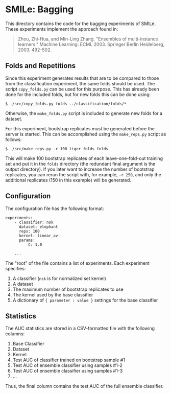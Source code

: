 SMILe: Bagging
==============

This directory contains the code for the bagging experiments of SMILe. These
experiments implement the approach found in:

> Zhou, Zhi-Hua, and Min-Ling Zhang. "Ensembles of multi-instance learners."
> Machine Learning: ECML 2003. Springer Berlin Heidelberg, 2003. 492-502.

Folds and Repetitions
---------------------

Since this experiment generates results that are to be compared to those from
the classification experiment, the same folds should be used. The script
`copy_folds.py` can be used for this purpose. This has already been done for the
included folds, but for new folds this can be done using:

    $ ./src/copy_folds.py folds ../classification/folds/*

Otherwise, the `make_folds.py` script is included to generate new folds for a
dataset.

For this experiment, bootstrap replicates must be generated before the server is
started. This can be accomplished using the `make_reps.py` script as follows:

    $ ./src/make_reps.py -r 100 tiger folds folds

This will make 100 bootstrap replicates of each leave-one-fold-out training set
and put it in the `folds` directory (the redundant final argument is the output
directory). If you later want to increase the number of bootstrap replicates,
you can rerun the script with, for example, `-r 250`, and only the additional
replicates (150 in this example) will be generated.

Configuration
-------------

The configuration file has the following format:

    experiments:
        - classifier: nsk
          dataset: elephant
          reps: 100
          kernel: linear_av
          params:
              C: 1.0

        ...

The "root" of the file contains a list of experiments. Each experiment
specifies:

1. A classifier (`nsk` is for normalized set kernel)
2. A dataset
3. The maximum number of bootstrap replicates to use
4. The kernel used by the base classifier
5. A dictionary of `{ parameter : value }` settings for the base classifier

Statistics
----------

The AUC statistics are stored in a CSV-formatted file with the following
columns:

1. Base Classifier
2. Dataset
3. Kernel
4. Test AUC of classifier trained on bootstrap sample #1
5. Test AUC of ensemble classifier using samples #1-2
5. Test AUC of ensemble classifier using samples #1-3
6. ...

Thus, the final column contains the test AUC of the full ensemble classifier.
